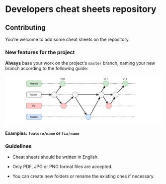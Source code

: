 # Developers cheat sheets repository

## Contributing

You're welcome to add some cheat sheets on the repository.

### New features for the project

**Always** base your work on the project's `master` branch, naming your new branch
according to the following guide:

![branchs](/docs/img/git-branchs.png)

**Examples: `feature/name` or `fix/name`**

### Guidelines

- Cheat sheets should be written in English.

- Only PDF, JPG or PNG format files are accepted.

- You can create new folders or rename the existing ones if necessary.
